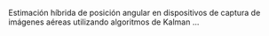 Estimación híbrida de posición angular en dispositivos de captura de imágenes aéreas utilizando algoritmos de Kalman
...

